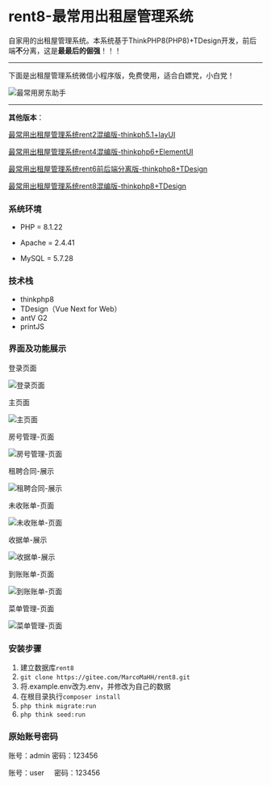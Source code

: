 # rent8-最常用出租屋管理系统

自家用的出租屋管理系统。本系统基于ThinkPHP8(PHP8)+TDesign开发，前后端**不**分离，这是**最最后的倔强**！！！

---

下面是出租屋管理系统微信小程序版，免费使用，适合白嫖党，小白党！

![最常用房东助手](https://gitee.com/MarcoMaHH/picture/raw/master/project.jpg)

---

**其他版本**：

[最常用出租屋管理系统rent2混编版-thinkph5.1+layUI](https://gitee.com/MarcoMaHH/rent2)

[最常用出租屋管理系统rent4混编版-thinkphp6+ElementUI](https://gitee.com/MarcoMaHH/rent4)

[最常用出租屋管理系统rent6前后端分离版-thinkphp8+TDesign](https://gitee.com/MarcoMaHH/rent6)

[最常用出租屋管理系统rent8混编版-thinkphp8+TDesign](https://gitee.com/MarcoMaHH/rent8)

### 系统环境

- PHP = 8.1.22

- Apache = 2.4.41

- MySQL = 5.7.28

### 技术栈

- thinkphp8
- TDesign（Vue Next for Web）
- antV G2
- printJS

### 界面及功能展示

登录页面

![登录页面](https://gitee.com/MarcoMaHH/rent8/raw/master/picture/login.jpg)

主页面

![主页面](https://gitee.com/MarcoMaHH/rent4/raw/master/picture/index.jpg)

房号管理-页面

![房号管理-页面](https://gitee.com/MarcoMaHH/rent8/raw/master/picture/number.jpg)

租聘合同-展示

![租聘合同-展示](https://gitee.com/MarcoMaHH/rent8/raw/master/picture/contract.png)

未收账单-页面

![未收账单-页面](https://gitee.com/MarcoMaHH/rent8/raw/master/picture/uncollect.jpg)

收据单-展示

![收据单-展示](https://gitee.com/MarcoMaHH/rent8/raw/master/picture/rent.jpg)

到账账单-页面

![到账账单-页面](https://gitee.com/MarcoMaHH/rent8/raw/master/picture/collect.jpg)

菜单管理-页面

![菜单管理-页面](https://gitee.com/MarcoMaHH/rent8/raw/master/picture/menu.jpg)

### 安装步骤

1. 建立数据库`rent8`
2. `git clone https://gitee.com/MarcoMaHH/rent8.git`
3. 将.example.env改为.env，并修改为自己的数据
4. 在根目录执行`composer install`
5. `php think migrate:run`
6. `php think seed:run`

### 原始账号密码

账号：admin  密码：123456

账号：user      密码：123456

